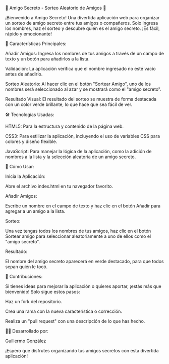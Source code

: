🎉 Amigo Secreto - Sorteo Aleatorio de Amigos 🎉

¡Bienvenido a Amigo Secreto! Una divertida aplicación web para organizar un sorteo de amigo secreto entre tus amigos o compañeros. Solo ingresa los nombres, haz el sorteo y descubre quién es el amigo secreto. ¡Es fácil, rápido y emocionante!

🚀 Características Principales:

Añadir Amigos: Ingresa los nombres de tus amigos a través de un campo de texto y un botón para añadirlos a la lista.

Validación: La aplicación verifica que el nombre ingresado no esté vacío antes de añadirlo.

Sorteo Aleatorio: Al hacer clic en el botón "Sortear Amigo", uno de los nombres será seleccionado al azar y se mostrará como el "amigo secreto".

Resultado Visual: El resultado del sorteo se muestra de forma destacada con un color verde brillante, lo que hace que sea fácil de ver.

🛠 Tecnologías Usadas:

HTML5: Para la estructura y contenido de la página web.

CSS3: Para estilizar la aplicación, incluyendo el uso de variables CSS para colores y diseño flexible.

JavaScript: Para manejar la lógica de la aplicación, como la adición de nombres a la lista y la selección aleatoria de un amigo secreto.

🔧 Cómo Usar:

Inicia la Aplicación:

Abre el archivo index.html en tu navegador favorito.

Añadir Amigos:

Escribe un nombre en el campo de texto y haz clic en el botón Añadir para agregar a un amigo a la lista.

Sorteo:

Una vez tengas todos los nombres de tus amigos, haz clic en el botón Sortear amigo para seleccionar aleatoriamente a uno de ellos como el "amigo secreto".

Resultado:

El nombre del amigo secreto aparecerá en verde destacado, para que todos sepan quién le tocó.

📢 Contribuciones:

Si tienes ideas para mejorar la aplicación o quieres aportar, ¡estás más que bienvenido! Solo sigue estos pasos:

Haz un fork del repositorio.

Crea una rama con la nueva característica o corrección.

Realiza un "pull request" con una descripción de lo que has hecho.

👨‍💻 Desarrollado por:

Guillermo González

¡Espero que disfrutes organizando tus amigos secretos con esta divertida aplicación!
